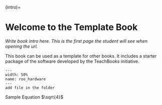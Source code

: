 (intro)=
# Welcome to the Template Book

_Write book intro here. This is the first page the student will see when opening the url._

This book can be used as a template for other books. It includes a starter package of the software developed by the TeachBooks initiative.

``` {figure} figures/roo_hardware.jpg
---
width: 50%
name: roo_hardware
---
add file in the folder
```

Sample Equation
$\sqrt{4}$
